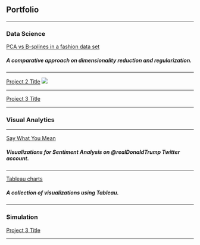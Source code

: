 ## Portfolio

---

### Data Science 

[PCA vs B-splines in a fashion data set](/project_pcabs)
<!--<img src="images/fashion.JPG?raw=true"/>-->
##### A comparative approach on dimensionality reduction and regularization.
---
[Project 2 Title](/sample)
<img src="images/dummy_thumbnail.jpg?raw=true"/>

---
[Project 3 Title](http://example.com/)


---

### Visual Analytics
---
[Say What You Mean](/project_saywh.md)
##### Visualizations for Sentiment Analysis on @realDonaldTrump Twitter account.

---
[Tableau charts](http://public.tableau.com/profile/diana.lomelin)
##### A collection of visualizations using Tableau.

---
### Simulation
[Project 3 Title](http://example.com/)

---




